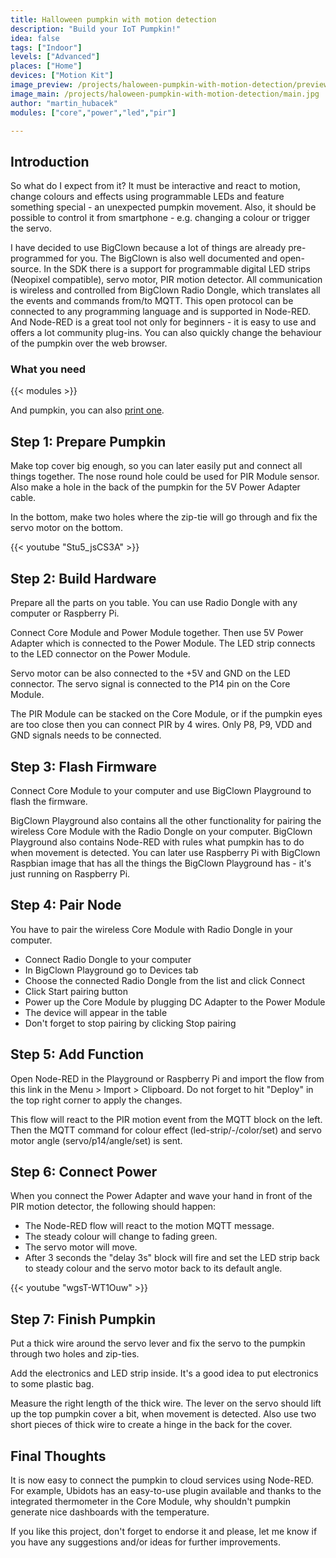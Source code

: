 ```yaml
---
title: Halloween pumpkin with motion detection
description: "Build your IoT Pumpkin!"
idea: false
tags: ["Indoor"]
levels: ["Advanced"]
places: ["Home"]
devices: ["Motion Kit"]
image_preview: /projects/haloween-pumpkin-with-motion-detection/preview.jpg
image_main: /projects/haloween-pumpkin-with-motion-detection/main.jpg
author: "martin_hubacek"
modules: ["core","power","led","pir"]

---
```


## Introduction

So what do I expect from it? It must be interactive and react to motion, change colours and effects using programmable LEDs and feature something special - an unexpected pumpkin movement. Also, it should be possible to control it from smartphone - e.g. changing a colour or trigger the servo.

I have decided to use BigClown because a lot of things are already pre-programmed for you. The BigClown is also well documented and open-source. In the SDK there is a support for programmable digital LED strips (Neopixel compatible), servo motor, PIR motion detector. All communication is wireless and controlled from BigClown Radio Dongle, which translates all the events and commands from/to MQTT. This open protocol can be connected to any programming language and is supported in Node-RED. And Node-RED is a great tool not only for beginners - it is easy to use and offers a lot community plug-ins. You can also quickly change the behaviour of the pumpkin over the web browser.

### What you need

{{< modules >}}

And pumpkin, you can also [print one](https://www.thingiverse.com/thing:31395).


## Step 1: Prepare Pumpkin
Make top cover big enough, so you can later easily put and connect all things together. The nose round hole could be used for PIR Module sensor. Also make a hole in the back of the pumpkin for the 5V Power Adapter cable.

In the bottom, make two holes where the zip-tie will go through and fix the servo motor on the bottom.

{{< youtube "Stu5_jsCS3A" >}}

## Step 2: Build Hardware
Prepare all the parts on you table. You can use Radio Dongle with any computer or Raspberry Pi.

Connect Core Module and Power Module together. Then use 5V Power Adapter which is connected to the Power Module. The LED strip connects to the LED connector on the Power Module.

Servo motor can be also connected to the +5V and GND on the LED connector. The servo signal is connected to the P14 pin on the Core Module.

The PIR Module can be stacked on the Core Module, or if the pumpkin eyes are too close then you can connect PIR by 4 wires. Only P8, P9, VDD and GND signals needs to be connected.

## Step 3: Flash Firmware
Connect Core Module to your computer and use BigClown Playground to flash the firmware.

BigClown Playground also contains all the other functionality for pairing the wireless Core Module with the Radio Dongle on your computer. BigClown Playground also contains Node-RED with rules what pumpkin has to do when movement is detected. You can later use Raspberry Pi with BigClown Raspbian image that has all the things the BigClown Playground has - it's just running on Raspberry Pi.

## Step 4: Pair Node
You have to pair the wireless Core Module with Radio Dongle in your computer.

* Connect Radio Dongle to your computer
* In BigClown Playground go to Devices tab
* Choose the connected Radio Dongle from the list and click Connect
* Click Start pairing button
* Power up the Core Module by plugging DC Adapter to the Power Module
* The device will appear in the table
* Don't forget to stop pairing by clicking Stop pairing

## Step 5: Add Function
Open Node-RED in the Playground or Raspberry Pi and import the flow from this link in the Menu > Import > Clipboard. Do not forget to hit "Deploy" in the top right corner to apply the changes.

This flow will react to the PIR motion event from the MQTT block on the left. Then the MQTT command for colour effect (led-strip/-/color/set) and servo motor angle (servo/p14/angle/set) is sent.

## Step 6: Connect Power
When you connect the Power Adapter and wave your hand in front of the PIR motion detector, the following should happen:

* The Node-RED flow will react to the motion MQTT message.
* The steady colour will change to fading green.
* The servo motor will move.
* After 3 seconds the "delay 3s" block will fire and set the LED strip back to steady colour and the servo motor back to its default angle.

{{< youtube "wgsT-WT1Ouw" >}}

## Step 7: Finish Pumpkin
Put a thick wire around the servo lever and fix the servo to the pumpkin through two holes and zip-ties.

Add the electronics and LED strip inside. It's a good idea to put electronics to some plastic bag.

Measure the right length of the thick wire. The lever on the servo should lift up the top pumpkin cover a bit, when movement is detected. Also use two short pieces of thick wire to create a hinge in the back for the cover.

## Final Thoughts
It is now easy to connect the pumpkin to cloud services using Node-RED. For example, Ubidots has an easy-to-use plugin available and thanks to the integrated thermometer in the Core Module, why shouldn't pumpkin generate nice dashboards with the temperature.

If you like this project, don't forget to endorse it and please, let me know if you have any suggestions and/or ideas for further improvements.
